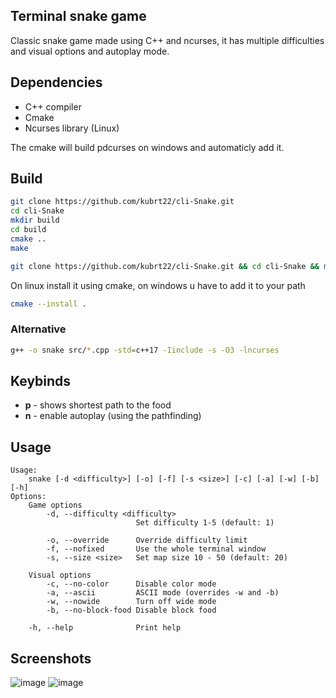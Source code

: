 ## Terminal snake game
Classic snake game made using C++ and ncurses, it has multiple difficulties and visual options and autoplay mode.

## Dependencies
 - C++ compiler
 - Cmake
 - Ncurses library (Linux)

The cmake will build pdcurses on windows and automaticly add it.
## Build
```bash
git clone https://github.com/kubrt22/cli-Snake.git
cd cli-Snake
mkdir build
cd build
cmake ..
make
```
```bash
git clone https://github.com/kubrt22/cli-Snake.git && cd cli-Snake && mkdir build && cd build && cmake .. && make
```
On linux install it using cmake, on windows u have to add it to your path
```bash
cmake --install .
```
### Alternative
```bash
g++ -o snake src/*.cpp -std=c++17 -Iinclude -s -O3 -lncurses
```

## Keybinds
- **p** - shows shortest path to the food
- **n** - enable autoplay (using the pathfinding)

## Usage
```
Usage:
    snake [-d <difficulty>] [-o] [-f] [-s <size>] [-c] [-a] [-w] [-b] [-h]
Options:
    Game options
        -d, --difficulty <difficulty>
                            Set difficulty 1-5 (default: 1)

        -o, --override      Override difficulty limit
        -f, --nofixed       Use the whole terminal window
        -s, --size <size>   Set map size 10 - 50 (default: 20)

    Visual options
        -c, --no-color      Disable color mode
        -a, --ascii         ASCII mode (overrides -w and -b)
        -w, --nowide        Turn off wide mode
        -b, --no-block-food Disable block food

    -h, --help              Print help
```

## Screenshots
![image](https://github.com/user-attachments/assets/34a604e1-7435-47e7-a0eb-e46127afd358)
![image](https://github.com/user-attachments/assets/99841a18-950f-4d90-89fc-9d8e084ff59f)

